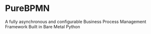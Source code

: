 # PureBPMN
A fully asynchronous and configurable Business Process Management Framework Built in Bare Metal Python
